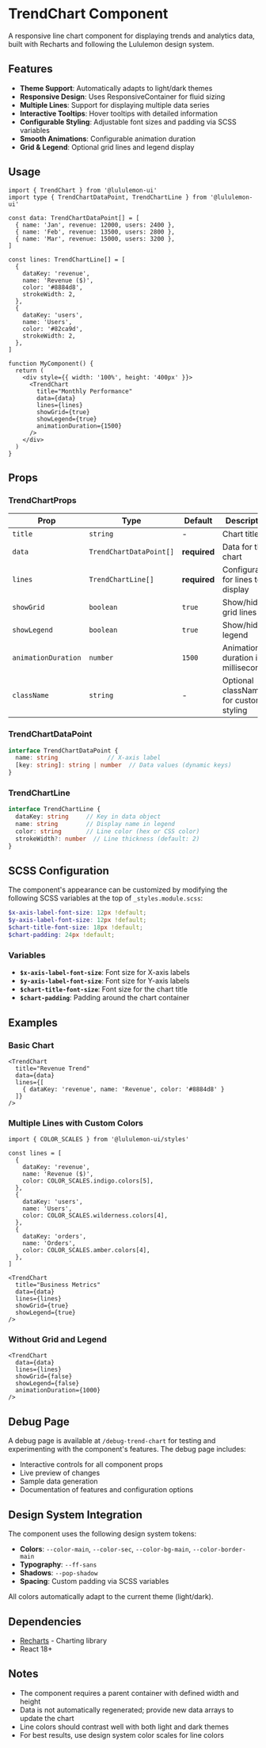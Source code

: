 # TrendChart Component

A responsive line chart component for displaying trends and analytics data, built with Recharts and following the Lululemon design system.

## Features

- **Theme Support**: Automatically adapts to light/dark themes
- **Responsive Design**: Uses ResponsiveContainer for fluid sizing
- **Multiple Lines**: Support for displaying multiple data series
- **Interactive Tooltips**: Hover tooltips with detailed information
- **Configurable Styling**: Adjustable font sizes and padding via SCSS variables
- **Smooth Animations**: Configurable animation duration
- **Grid & Legend**: Optional grid lines and legend display

## Usage

```tsx
import { TrendChart } from '@lululemon-ui'
import type { TrendChartDataPoint, TrendChartLine } from '@lululemon-ui'

const data: TrendChartDataPoint[] = [
  { name: 'Jan', revenue: 12000, users: 2400 },
  { name: 'Feb', revenue: 13500, users: 2800 },
  { name: 'Mar', revenue: 15000, users: 3200 },
]

const lines: TrendChartLine[] = [
  {
    dataKey: 'revenue',
    name: 'Revenue ($)',
    color: '#8884d8',
    strokeWidth: 2,
  },
  {
    dataKey: 'users',
    name: 'Users',
    color: '#82ca9d',
    strokeWidth: 2,
  },
]

function MyComponent() {
  return (
    <div style={{ width: '100%', height: '400px' }}>
      <TrendChart
        title="Monthly Performance"
        data={data}
        lines={lines}
        showGrid={true}
        showLegend={true}
        animationDuration={1500}
      />
    </div>
  )
}
```

## Props

### TrendChartProps

| Prop | Type | Default | Description |
|------|------|---------|-------------|
| `title` | `string` | - | Chart title |
| `data` | `TrendChartDataPoint[]` | **required** | Data for the chart |
| `lines` | `TrendChartLine[]` | **required** | Configuration for lines to display |
| `showGrid` | `boolean` | `true` | Show/hide grid lines |
| `showLegend` | `boolean` | `true` | Show/hide legend |
| `animationDuration` | `number` | `1500` | Animation duration in milliseconds |
| `className` | `string` | - | Optional className for custom styling |

### TrendChartDataPoint

```typescript
interface TrendChartDataPoint {
  name: string              // X-axis label
  [key: string]: string | number  // Data values (dynamic keys)
}
```

### TrendChartLine

```typescript
interface TrendChartLine {
  dataKey: string     // Key in data object
  name: string        // Display name in legend
  color: string       // Line color (hex or CSS color)
  strokeWidth?: number  // Line thickness (default: 2)
}
```

## SCSS Configuration

The component's appearance can be customized by modifying the following SCSS variables at the top of `_styles.module.scss`:

```scss
$x-axis-label-font-size: 12px !default;
$y-axis-label-font-size: 12px !default;
$chart-title-font-size: 18px !default;
$chart-padding: 24px !default;
```

### Variables

- **`$x-axis-label-font-size`**: Font size for X-axis labels
- **`$y-axis-label-font-size`**: Font size for Y-axis labels
- **`$chart-title-font-size`**: Font size for the chart title
- **`$chart-padding`**: Padding around the chart container

## Examples

### Basic Chart

```tsx
<TrendChart
  title="Revenue Trend"
  data={data}
  lines={[
    { dataKey: 'revenue', name: 'Revenue', color: '#8884d8' }
  ]}
/>
```

### Multiple Lines with Custom Colors

```tsx
import { COLOR_SCALES } from '@lululemon-ui/styles'

const lines = [
  {
    dataKey: 'revenue',
    name: 'Revenue ($)',
    color: COLOR_SCALES.indigo.colors[5],
  },
  {
    dataKey: 'users',
    name: 'Users',
    color: COLOR_SCALES.wilderness.colors[4],
  },
  {
    dataKey: 'orders',
    name: 'Orders',
    color: COLOR_SCALES.amber.colors[4],
  },
]

<TrendChart
  title="Business Metrics"
  data={data}
  lines={lines}
  showGrid={true}
  showLegend={true}
/>
```

### Without Grid and Legend

```tsx
<TrendChart
  data={data}
  lines={lines}
  showGrid={false}
  showLegend={false}
  animationDuration={1000}
/>
```

## Debug Page

A debug page is available at `/debug-trend-chart` for testing and experimenting with the component's features. The debug page includes:

- Interactive controls for all component props
- Live preview of changes
- Sample data generation
- Documentation of features and configuration options

## Design System Integration

The component uses the following design system tokens:

- **Colors**: `--color-main`, `--color-sec`, `--color-bg-main`, `--color-border-main`
- **Typography**: `--ff-sans`
- **Shadows**: `--pop-shadow`
- **Spacing**: Custom padding via SCSS variables

All colors automatically adapt to the current theme (light/dark).

## Dependencies

- [Recharts](https://recharts.org/) - Charting library
- React 18+

## Notes

- The component requires a parent container with defined width and height
- Data is not automatically regenerated; provide new data arrays to update the chart
- Line colors should contrast well with both light and dark themes
- For best results, use design system color scales for line colors

